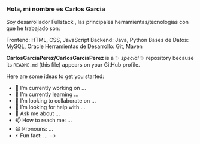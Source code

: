 ### Hola, mi nombre es Carlos Garcia 

Soy desarrollador Fullstack , las principales herramientas/tecnologías con que he trabajado son:

Frontend: HTML, CSS, JavaScript
Backend: Java, Python
Bases de Datos: MySQL, Oracle
Herramientas de Desarrollo: Git, Maven

**CarlosGarciaPerez/CarlosGarciaPerez** is a ✨ _special_ ✨ repository because its `README.md` (this file) appears on your GitHub profile.

Here are some ideas to get you started:

- 🔭 I’m currently working on ...
- 🌱 I’m currently learning ...
- 👯 I’m looking to collaborate on ...
- 🤔 I’m looking for help with ...
- 💬 Ask me about ...
- 📫 How to reach me: ...
- 😄 Pronouns: ...
- ⚡ Fun fact: ...
-->
